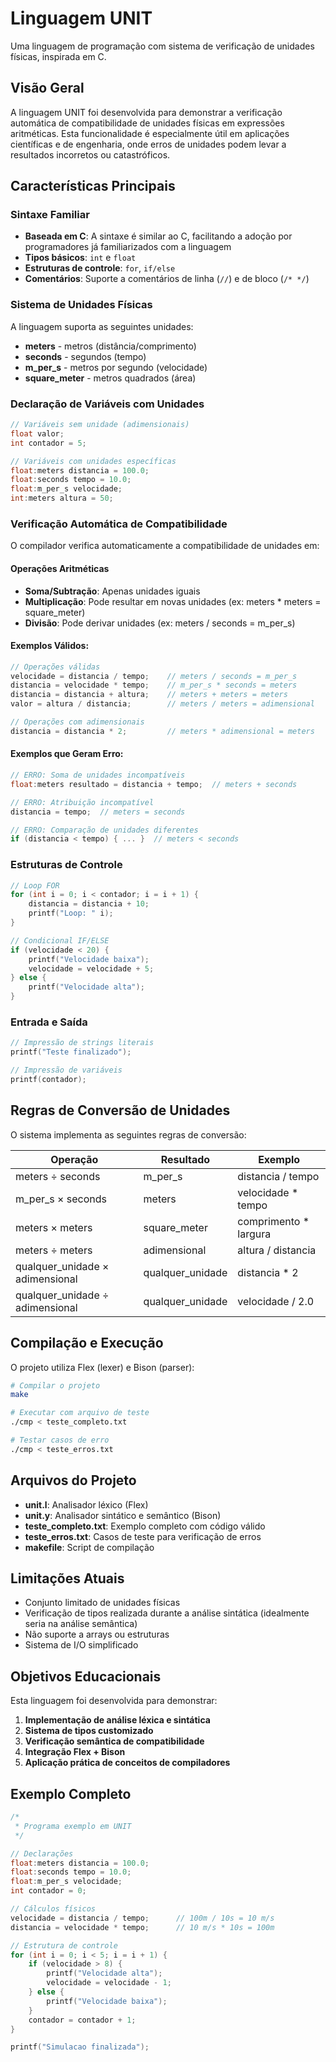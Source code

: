 # Linguagem UNIT

Uma linguagem de programação com sistema de verificação de unidades físicas, inspirada em C.

## Visão Geral

A linguagem UNIT foi desenvolvida para demonstrar a verificação automática de compatibilidade de unidades físicas em expressões aritméticas. Esta funcionalidade é especialmente útil em aplicações científicas e de engenharia, onde erros de unidades podem levar a resultados incorretos ou catastróficos.

## Características Principais

### Sintaxe Familiar
- **Baseada em C**: A sintaxe é similar ao C, facilitando a adoção por programadores já familiarizados com a linguagem
- **Tipos básicos**: `int` e `float`
- **Estruturas de controle**: `for`, `if/else`
- **Comentários**: Suporte a comentários de linha (`//`) e de bloco (`/* */`)

### Sistema de Unidades Físicas

A linguagem suporta as seguintes unidades:

- **meters** - metros (distância/comprimento)
- **seconds** - segundos (tempo)
- **m_per_s** - metros por segundo (velocidade)
- **square_meter** - metros quadrados (área)

### Declaração de Variáveis com Unidades

```c
// Variáveis sem unidade (adimensionais)
float valor;
int contador = 5;

// Variáveis com unidades específicas
float:meters distancia = 100.0;
float:seconds tempo = 10.0;
float:m_per_s velocidade;
int:meters altura = 50;
```

### Verificação Automática de Compatibilidade

O compilador verifica automaticamente a compatibilidade de unidades em:

#### Operações Aritméticas
- **Soma/Subtração**: Apenas unidades iguais
- **Multiplicação**: Pode resultar em novas unidades (ex: meters * meters = square_meter)
- **Divisão**: Pode derivar unidades (ex: meters / seconds = m_per_s)

#### Exemplos Válidos:
```c
// Operações válidas
velocidade = distancia / tempo;    // meters / seconds = m_per_s
distancia = velocidade * tempo;    // m_per_s * seconds = meters
distancia = distancia + altura;    // meters + meters = meters
valor = altura / distancia;        // meters / meters = adimensional

// Operações com adimensionais
distancia = distancia * 2;         // meters * adimensional = meters
```

#### Exemplos que Geram Erro:
```c
// ERRO: Soma de unidades incompatíveis
float:meters resultado = distancia + tempo;  // meters + seconds

// ERRO: Atribuição incompatível
distancia = tempo;  // meters = seconds

// ERRO: Comparação de unidades diferentes
if (distancia < tempo) { ... }  // meters < seconds
```

### Estruturas de Controle

```c
// Loop FOR
for (int i = 0; i < contador; i = i + 1) {
    distancia = distancia + 10;
    printf("Loop: " i);
}

// Condicional IF/ELSE
if (velocidade < 20) {
    printf("Velocidade baixa");
    velocidade = velocidade + 5;
} else {
    printf("Velocidade alta");
}
```

### Entrada e Saída

```c
// Impressão de strings literais
printf("Teste finalizado");

// Impressão de variáveis
printf(contador);
```

## Regras de Conversão de Unidades

O sistema implementa as seguintes regras de conversão:

| Operação | Resultado | Exemplo |
|----------|-----------|---------|
| meters ÷ seconds | m_per_s | distancia / tempo |
| m_per_s × seconds | meters | velocidade * tempo |
| meters × meters | square_meter | comprimento * largura |
| meters ÷ meters | adimensional | altura / distancia |
| qualquer_unidade × adimensional | qualquer_unidade | distancia * 2 |
| qualquer_unidade ÷ adimensional | qualquer_unidade | velocidade / 2.0 |

## Compilação e Execução

O projeto utiliza Flex (lexer) e Bison (parser):

```bash
# Compilar o projeto
make

# Executar com arquivo de teste
./cmp < teste_completo.txt

# Testar casos de erro
./cmp < teste_erros.txt
```

## Arquivos do Projeto

- **unit.l**: Analisador léxico (Flex)
- **unit.y**: Analisador sintático e semântico (Bison)
- **teste_completo.txt**: Exemplo completo com código válido
- **teste_erros.txt**: Casos de teste para verificação de erros
- **makefile**: Script de compilação

## Limitações Atuais

- Conjunto limitado de unidades físicas
- Verificação de tipos realizada durante a análise sintática (idealmente seria na análise semântica)
- Não suporte a arrays ou estruturas
- Sistema de I/O simplificado

## Objetivos Educacionais

Esta linguagem foi desenvolvida para demonstrar:

1. **Implementação de análise léxica e sintática**
2. **Sistema de tipos customizado**
3. **Verificação semântica de compatibilidade**
4. **Integração Flex + Bison**
5. **Aplicação prática de conceitos de compiladores**

## Exemplo Completo

```c
/*
 * Programa exemplo em UNIT
 */

// Declarações
float:meters distancia = 100.0;
float:seconds tempo = 10.0;
float:m_per_s velocidade;
int contador = 0;

// Cálculos físicos
velocidade = distancia / tempo;      // 100m / 10s = 10 m/s
distancia = velocidade * tempo;      // 10 m/s * 10s = 100m

// Estrutura de controle
for (int i = 0; i < 5; i = i + 1) {
    if (velocidade > 8) {
        printf("Velocidade alta");
        velocidade = velocidade - 1;
    } else {
        printf("Velocidade baixa");
    }
    contador = contador + 1;
}

printf("Simulacao finalizada");
```
